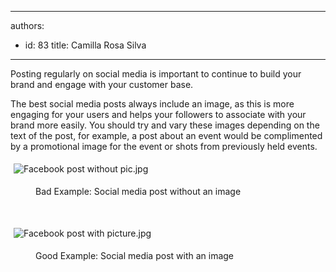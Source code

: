 

---
authors:
  - id: 83
    title: Camilla Rosa Silva
---




<span class='intro'> Posting regularly on social media is important to continue to build your brand and engage with your customer base.​<br> </span>

<p>​The best social media posts always include an image, as this is more engaging for your users and helps your followers to associate with your brand more easily.&#160;​You should try and vary these images depending on the text of the post, for example, a post about an event would be complimented by a promotional image for the event or shots from previously held events.</p><p><img src="/SiteAssets/do-you-know-to-add-images-to-your-social-media-posts/Facebook%20post%20without%20pic.jpg" alt="Facebook post without pic.jpg" style="margin&#58;5px;" />&#160;</p><dd class="ssw15-rteElement-FigureBad">​​Bad Example&#58; Social media post without an image​​​​<br></dd><p><br></p><p><img src="/SiteAssets/do-you-know-to-add-images-to-your-social-media-posts/Facebook%20post%20with%20picture.jpg" alt="Facebook post with picture.jpg" style="margin&#58;5px;" /><br></p><dd class="ssw15-rteElement-FigureGood">​​Good Example&#58; Social&#160;​media post with an image<br></dd><p><br></p>


